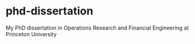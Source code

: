 # phd-dissertation

My PhD dissertation in Operations Research and Financial Engineering
at Princeton University
